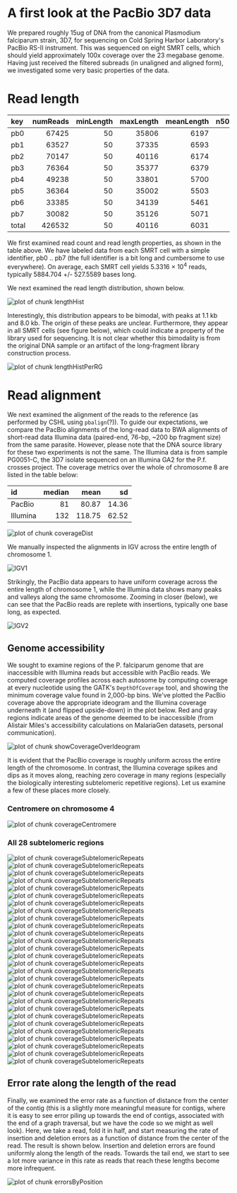 A first look at the PacBio 3D7 data
===================================




We prepared roughly 15ug of DNA from the canonical Plasmodium falciparum strain, 3D7, for sequencing on Cold Spring Harbor Laboratory's PacBio RS-II instrument.  This was sequenced on eight SMRT cells, which should yield approximately 100x coverage over the 23 megabase genome.  Having just received the filtered subreads (in unaligned and aligned form), we investigated some very basic properties of the data.

Read length
===========

|key    |  numReads|  minLength|  maxLength|  meanLength|  n50Value|
|:------|---------:|----------:|----------:|-----------:|---------:|
|pb0    |     67425|         50|      35806|        6197|      9225|
|pb1    |     63527|         50|      37335|        6593|      9707|
|pb2    |     70147|         50|      40116|        6174|      9320|
|pb3    |     76364|         50|      35377|        6379|      9277|
|pb4    |     49238|         50|      33801|        5700|      8719|
|pb5    |     36364|         50|      35002|        5503|      8490|
|pb6    |     33385|         50|      34139|        5461|      8389|
|pb7    |     30082|         50|      35126|        5071|      8055|
|total  |    426532|         50|      40116|        6031|      9058|


We first examined read count and read length properties, as shown in the table above.  We have labeled data from each SMRT cell with a simple identifier, pb0 .. pb7 (the full identifier is a bit long and cumbersome to use everywhere). On average, each SMRT cell yields 5.3316 &times; 10<sup>4</sup> reads, typically 5884.704 +/- 527.5589 bases long.

We next examined the read length distribution, shown below.

![plot of chunk lengthHist](figure/lengthHist.png) 


Interestingly, this distribution appears to be bimodal, with peaks at 1.1 kb and 8.0 kb.  The origin of these peaks are unclear.  Furthermore, they appear in all SMRT cells (see figure below), which could indicate a property of the library used for sequencing.  It is not clear whether this bimodality is from the original DNA sample or an artifact of the long-fragment library construction process.

![plot of chunk lengthHistPerRG](figure/lengthHistPerRG.png) 


Read alignment
==============




We next examined the alignment of the reads to the reference (as performed by CSHL using `pbalign`(?)).  To guide our expectations, we compare the PacBio alignments of the long-read data to BWA alignments of short-read data Illumina data (paired-end, 76-bp, ~200 bp fragment size) from the same parasite.  However, please note that the DNA source library for these two experiments is not the same.  The Illumina data is from sample PG0051-C, the 3D7 isolate sequenced on an Illumina GA2 for the P.f. crosses project.  The coverage metrics over the whole of chromosome 8 are listed in the table below:

|id        |  median|    mean|     sd|
|:---------|-------:|-------:|------:|
|PacBio    |      81|   80.87|  14.36|
|Illumina  |     132|  118.75|  62.52|


![plot of chunk coverageDist](figure/coverageDist.png) 


We manually inspected the alignments in IGV across the entire length of chromosome 1.

![IGV1](figure/IGV_chr1.png)

Strikingly, the PacBio data appears to have uniform coverage across the entire length of chromosome 1, while the Illumina data shows many peaks and valleys along the same chromosome.  Zooming in closer (below), we can see that the PacBio reads are replete with insertions, typically one base long, as expected.

![IGV2](figure/IGV_indelerrors.png)


Genome accessibility
--------------------

We sought to examine regions of the P. falciparum genome that are inaccessible with Illumina reads but accessible with PacBio reads.  We computed coverage profiles across each autosome by computing coverage at every nucleotide using the GATK's `DepthOfCoverage` tool, and showing the minimum coverage value found in 2,000-bp bins.  We've plotted the PacBio coverage above the appropriate ideogram and the Illumina coverage underneath it (and flipped upside-down) in the plot below.  Red and gray regions indicate areas of the genome deemed to be inaccessible (from Alistair Miles's accessibility calculations on MalariaGen datasets, personal communication).

![plot of chunk showCoverageOverIdeogram](figure/showCoverageOverIdeogram.png) 


It is evident that the PacBio coverage is roughly uniform across the entire length of the chromosome.  In contrast, the Illumina coverage spikes and dips as it moves along, reaching zero coverage in many regions (especially the biologically interesting subtelomeric repetitive regions).  Let us examine a few of these places more closely.




### Centromere on chromosome 4
![plot of chunk coverageCentromere](figure/coverageCentromere.png) 


### All 28 subtelomeric regions
![plot of chunk coverageSubtelomericRepeats](figure/coverageSubtelomericRepeats1.png) ![plot of chunk coverageSubtelomericRepeats](figure/coverageSubtelomericRepeats2.png) ![plot of chunk coverageSubtelomericRepeats](figure/coverageSubtelomericRepeats3.png) ![plot of chunk coverageSubtelomericRepeats](figure/coverageSubtelomericRepeats4.png) ![plot of chunk coverageSubtelomericRepeats](figure/coverageSubtelomericRepeats5.png) ![plot of chunk coverageSubtelomericRepeats](figure/coverageSubtelomericRepeats6.png) ![plot of chunk coverageSubtelomericRepeats](figure/coverageSubtelomericRepeats7.png) ![plot of chunk coverageSubtelomericRepeats](figure/coverageSubtelomericRepeats8.png) ![plot of chunk coverageSubtelomericRepeats](figure/coverageSubtelomericRepeats9.png) ![plot of chunk coverageSubtelomericRepeats](figure/coverageSubtelomericRepeats10.png) ![plot of chunk coverageSubtelomericRepeats](figure/coverageSubtelomericRepeats11.png) ![plot of chunk coverageSubtelomericRepeats](figure/coverageSubtelomericRepeats12.png) ![plot of chunk coverageSubtelomericRepeats](figure/coverageSubtelomericRepeats13.png) ![plot of chunk coverageSubtelomericRepeats](figure/coverageSubtelomericRepeats14.png) ![plot of chunk coverageSubtelomericRepeats](figure/coverageSubtelomericRepeats15.png) ![plot of chunk coverageSubtelomericRepeats](figure/coverageSubtelomericRepeats16.png) ![plot of chunk coverageSubtelomericRepeats](figure/coverageSubtelomericRepeats17.png) ![plot of chunk coverageSubtelomericRepeats](figure/coverageSubtelomericRepeats18.png) ![plot of chunk coverageSubtelomericRepeats](figure/coverageSubtelomericRepeats19.png) ![plot of chunk coverageSubtelomericRepeats](figure/coverageSubtelomericRepeats20.png) ![plot of chunk coverageSubtelomericRepeats](figure/coverageSubtelomericRepeats21.png) ![plot of chunk coverageSubtelomericRepeats](figure/coverageSubtelomericRepeats22.png) ![plot of chunk coverageSubtelomericRepeats](figure/coverageSubtelomericRepeats23.png) ![plot of chunk coverageSubtelomericRepeats](figure/coverageSubtelomericRepeats24.png) ![plot of chunk coverageSubtelomericRepeats](figure/coverageSubtelomericRepeats25.png) ![plot of chunk coverageSubtelomericRepeats](figure/coverageSubtelomericRepeats26.png) ![plot of chunk coverageSubtelomericRepeats](figure/coverageSubtelomericRepeats27.png) ![plot of chunk coverageSubtelomericRepeats](figure/coverageSubtelomericRepeats28.png) 


Error rate along the length of the read
---------------------------------------

Finally, we examined the error rate as a function of distance from the center of the contig (this is a slightly more meaningful measure for contigs, where it is easy to see error piling up towards the end of contigs, associated with the end of a graph traversal, but we have the code so we might as well look).  Here, we take a read, fold it in half, and start measuring the rate of insertion and deletion errors as a function of distance from the center of the read.  The result is shown below.  Insertion and deletion errors are found uniformly along the length of the reads.  Towards the tail end, we start to see a lot more variance in this rate as reads that reach these lengths become more infrequent.

![plot of chunk errorsByPosition](figure/errorsByPosition.png) 

